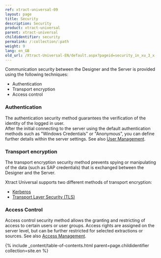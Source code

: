 ```yaml
---
ref: xtract-universal-09
layout: page
title: Security 
description: Security
product: xtract-universal
parent: xtract-universal
childidentifier: security
permalink: /:collection/:path
weight: 9
lang: en_GB
old_url: /Xtract-Universal-EN/default.aspx?pageid=security_in_xu_3_x
---
```


Communication security between the Designer and the Server is provided using the following techniques:

- Authentication
- Transport encryption
- Access control

### Authentication 
The authentication security method guarantees the verification of the identity of the logged in user.  
After the initial connecting to the server using the default authentication methods such as "Windows Credentials" or "Anonymous", you can define 
further details within the server settings. See also [User Management](./user-management).


### Transport encryption
The transport encryption security method prevents spying or manipulating of the data (such as SAP credentials) that is exchanged between the Designer and the Server. 

Xtract Universal supports two different methods of transport encryption:
-	[Kerberos](https://msdn.microsoft.com/en-us/library/windows/desktop/aa374762(v=vs.85).aspx)
-	[Transport Layer Security (TLS)](https://docs.microsoft.com/en-us/windows/win32/secauthn/transport-layer-security-protocol)


### Access Control
Access control security method allows the granting and restricting of access to certain users or user groups. 
Access rights are assigned on the server level, but can be further restricted for selected extractions or sources.
See also [Access Management](./access-management).


{% include _content/table-of-contents.html parent=page.childidentifier collection=site.en %}
